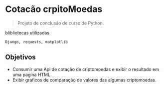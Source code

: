 # Cotacão crpitoMoedas

> Projeto de conclusão de curso de Python.

blibliotecas utilizadas

```Django, requests, matplotlib```

## Objetivos

- Consumir uma Api de cotação de criptomoedas e exibir o resultado em uma pagina HTML.
- Exibir graficos de comparação de valores das algumas criptomoedas.



